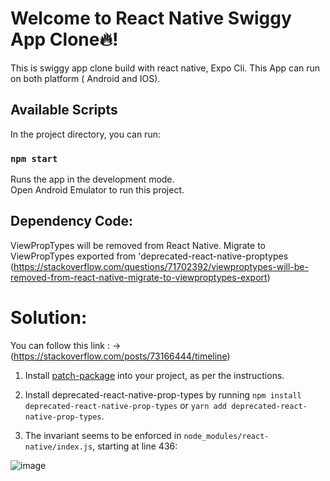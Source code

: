 # Welcome to React Native  Swiggy App Clone🔥!

This is swiggy app clone build with react native, Expo Cli. This App can run on both platform ( Android and IOS). 

## Available Scripts
In the project directory, you can run:
### `npm start`
Runs the app in the development mode.\
Open Android Emulator to run this project.

## Dependency Code:

ViewPropTypes will be removed from React Native. Migrate to ViewPropTypes exported from 'deprecated-react-native-proptypes
(https://stackoverflow.com/questions/71702392/viewproptypes-will-be-removed-from-react-native-migrate-to-viewproptypes-export)

# Solution:
You can follow this link : -> (https://stackoverflow.com/posts/73166444/timeline)
1.  Install  [patch-package](https://www.npmjs.com/package/patch-package)  into your project, as per the instructions.
   
2.  Install deprecated-react-native-prop-types by running  `npm install deprecated-react-native-prop-types`  or  `yarn add deprecated-react-native-prop-types`.
    
3.  The invariant seems to be enforced in  `node_modules/react-native/index.js`, starting at line 436:

![image](https://user-images.githubusercontent.com/26887502/180035338-d1a0644a-f3bd-4485-a3da-dc5f340da86b.png)